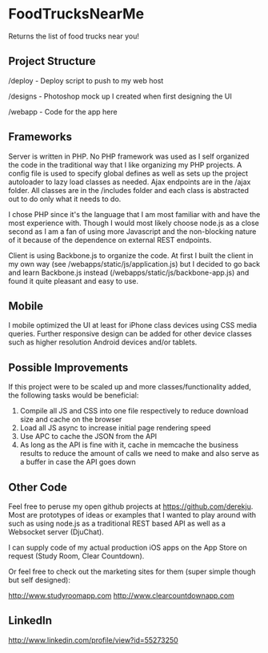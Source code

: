 FoodTrucksNearMe
================

Returns the list of food trucks near you!

Project Structure
-----------------

/deploy - Deploy script to push to my web host

/designs - Photoshop mock up I created when first designing the UI

/webapp - Code for the app here

Frameworks
----------

Server is written in PHP. No PHP framework was used as I self organized the code in the traditional way that I like organizing my PHP projects. A config file is used to specify global defines as well as sets up the project autoloader to lazy load classes as needed. Ajax endpoints are in the /ajax folder. All classes are in the /includes folder and each class is abstracted out to do only what it needs to do.

I chose PHP since it's the language that I am most familiar with and have the most experience with. Though I would most likely choose node.js as a close second as I am a fan of using more Javascript and the non-blocking nature of it because of the dependence on external REST endpoints.

Client is using Backbone.js to organize the code. At first I built the client in my own way (see /webapps/static/js/application.js) but I decided to go back and learn Backbone.js instead (/webapps/static/js/backbone-app.js) and found it quite pleasant and easy to use.

Mobile
------

I mobile optimized the UI at least for iPhone class devices using CSS media queries. Further responsive design can be added for other device classes such as higher resolution Android devices and/or tablets.

Possible Improvements
---------------------

If this project were to be scaled up and more classes/functionality added, the following tasks would be beneficial:

1. Compile all JS and CSS into one file respectively to reduce download size and cache on the browser
2. Load all JS async to increase initial page rendering speed
3. Use APC to cache the JSON from the API
4. As long as the API is fine with it, cache in memcache the business results to reduce the amount of calls we need to make and also serve as a buffer in case the API goes down

Other Code
----------

Feel free to peruse my open github projects at https://github.com/derekju. Most are prototypes of ideas or examples that I wanted to play around with such as using node.js as a traditional REST based API as well as a Websocket server (DjuChat).

I can supply code of my actual production iOS apps on the App Store on request (Study Room, Clear Countdown).

Or feel free to check out the marketing sites for them (super simple though but self designed):

http://www.studyroomapp.com
http://www.clearcountdownapp.com

LinkedIn
--------

http://www.linkedin.com/profile/view?id=55273250
